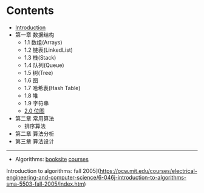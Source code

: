 # Contents

* [Introduction](README.md)
* 第一章 数据结构
  * 1.1 数组(Arrays)
  * 1.2 链表(LinkedList)
  * 1.3 栈(Stack)
  * 1.4 队列(Queue)
  * 1.5 树(Tree)
  * 1.6 图
  * 1.7 哈希表(Hash Table)
  * 1.8 堆
  * 1.9 字符串
  * [2.0 位图](20-wei-tu.md)
* 第二章 常用算法
  * 排序算法
* 第二章 算法分析
* 第三章 算法设计

---

* Algorithms: [booksite]() [courses]()

Introduction to algorithms: fall 2005](https://ocw.mit.edu/courses/electrical-engineering-and-computer-science/6-046j-introduction-to-algorithms-sma-5503-fall-2005/index.htm)

